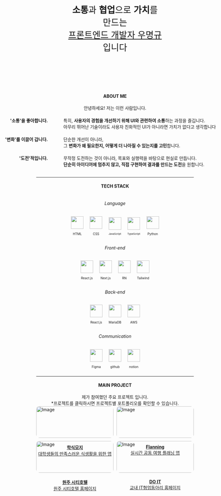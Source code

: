 <p align="center" style="font-size: 28px; padding:100px; 0px;">
  <strong>소통</strong>과 <strong>협업</strong>으로 <strong>가치</strong>를 만드는
  <br/><u>프론트엔드 개발자 우명규</u>입니다
</p>
<h4 align="center">ABOUT ME</h4>
<div align="center" style="display:flex; justify-content:center;">
  <div style="display:flex; flex-direction:column; justify-content: center; gap:20px;">
    <p align="center" style="margin:0px;">안녕하세요! 저는 이런 사람입니다.</p>
    <div style="display:flex; flex-direction:row; justify-content: flex-start; gap: 50px; width:1000px;">
      <h4 style="margin:0px; width:30%; text-align:right;">'소통'을 좋아합니다.</h4>
      <div style="display:flex; flex-direction:column; justify-content: flex-start; align-items: start; width:70%;">
        <p style="margin:0px;">특히, <strong>사용자의 경험을 개선하기 위해 UI와 관련하여 소통</strong>하는 과정을 즐깁니다.</p>
        <p style="margin:0px;">아무리 뛰어난 기술이라도 사용자 친화적인 UI가 아니라면 가치가 없다고 생각합니다</p>
      </div>
    </div>
    <div style="display:flex; flex-direction:row; justify-content: flex-start; gap: 50px; width: 1000px">
      <h4 style="margin:0px; width:30%; text-align:right;">'변화'를 이끌어 갑니다.</h4>
      <div style="display:flex; flex-direction:column; justify-content: flex-start; align-items: start; width:70%;">
        <p style="margin:0px;">단순한 개선이 아니라,</p>
        <p style="margin:0px;">그 <strong>변화가 왜 필요한지, 어떻게 더 나아질 수 있는지를 고민</strong>합니다.</p>
      </div>
    </div>
    <div style="display:flex; flex-direction:row; justify-content: flex-start; gap: 50px; width: 1000px">
      <h4 style="margin:0px; width:30%; text-align:right;">'도전'적입니다.</h4>
      <div style="display:flex; flex-direction:column; justify-content: flex-start; align-items: start; width:70%;">
        <p style="margin:0px;">무작정 도전하는 것이 아니라, 목표와 실행력을 바탕으로 현실로 만듭니다.</p>
        <p style="margin:0px;"><strong>단순히 아이디어에 멈추지 않고, 직접 구현하여 결과를 만드는 도전</strong>을 원합니다.</p>
      </div>
    </div>
  </div>
</div>
</br>

---

<h4 align="center">TECH STACK</h4>
<div style="display: flex; flex-direction: column; align-items: center;">
  <h6>Language</h6>
  <div align="center" style="display: flex; gap: 20px; justify-content: center;">
    <div style="display:flex; flex-direction: column; justify-content: center; align-items:center;">
      <img src="https://skillicons.dev/icons?i=html" width="40" />
      <p style="font-size: 10px">HTML</p>
    </div>
    <div style="display:flex; flex-direction: column; justify-content: center; align-items:center;">
      <img src="https://skillicons.dev/icons?i=css" width="40" />
      <p style="font-size: 10px">CSS</p>
    </div>
    <div style="display:flex; flex-direction: column; justify-content: center; align-items:center;">
      <img src="https://skillicons.dev/icons?i=js" width="40" />
      <p style="font-size: 8px">JavaScript</p>
    </div>
    <div style="display:flex; flex-direction: column; justify-content: center; align-items:center;">
      <img src="https://skillicons.dev/icons?i=ts" width="40" />
      <p style="font-size: 8px">TypeScript</p>
    </div>
    <div style="display:flex; flex-direction: column; justify-content: center; align-items:center;">
      <img src="https://skillicons.dev/icons?i=python" width="40" />
      <p style="font-size: 10px">Python</p>
    </div>
  </div>
</div>

<div style="display: flex; flex-direction: column; align-items: center;">
  <h6>Front-end</h6>
  <div align="center" style="display: flex; gap: 20px; justify-content: center;">
    <div style="display:flex; flex-direction: column; justify-content: center; align-items:center;">
      <img src="https://skillicons.dev/icons?i=react" width="40" />
      <p style="font-size: 10px">React.js</p>
    </div>
    <div style="display:flex; flex-direction: column; justify-content: center; align-items:center;">
      <img src="https://skillicons.dev/icons?i=next" width="40" />
      <p style="font-size: 10px">Next.js</p>
    </div>
    <div style="display:flex; flex-direction: column; justify-content: center; align-items:center;">
      <img src="https://skillicons.dev/icons?i=react" width="40" />
      <p style="font-size: 10px">RN</p>
    </div>
    <div style="display:flex; flex-direction: column; justify-content: center; align-items:center;">
      <img src="https://skillicons.dev/icons?i=tailwind" width="40" />
      <p style="font-size: 10px">Tailwind</p>
    </div>
  </div>
</div>
<div style="display: flex; flex-direction: column; align-items: center;">
  <h6>Back-end</h6>
  <div align="center" style="display: flex; gap: 20px; justify-content: center;">
    <div style="display:flex; flex-direction: column; justify-content: center; align-items:center;">
      <img src="https://skillicons.dev/icons?i=fastapi" width="40" />
      <p style="font-size: 10px">React.js</p>
    </div>
    <div style="display:flex; flex-direction: column; justify-content: center; align-items:center;">
      <img width="40" src="https://raw.githubusercontent.com/marwin1991/profile-technology-icons/refs/heads/main/icons/mariadb.png" width="40"/>
      <p style="font-size: 10px">MariaDB</p>
    </div>
    <div style="display:flex; flex-direction: column; justify-content: center; align-items:center;">
      <img src="https://skillicons.dev/icons?i=aws" width="40" />
      <p style="font-size: 10px">AWS</p>
    </div>
  </div>
</div>
<div style="display: flex; flex-direction: column; align-items: center;">
  <h6>Communication</h6>
  <div align="center" style="display: flex; gap: 20px; justify-content: center;">
    <div style="display:flex; flex-direction: column; justify-content: center; align-items:center;">
      <img src="https://skillicons.dev/icons?i=figma" width="40" />
      <p style="font-size: 10px">Figma</p>
    </div>
    <div style="display:flex; flex-direction: column; justify-content: center; align-items:center;">
      <img src="https://skillicons.dev/icons?i=github" width="40" />
      <p style="font-size: 10px">github</p>
    </div>
    <div style="display:flex; flex-direction: column; justify-content: center; align-items:center;">
      <img src="https://skillicons.dev/icons?i=notion" width="40" />
      <p style="font-size: 10px">notion</p>
    </div>
  </div>
</div>

---

<h4 align="center">MAIN PROJECT</h4>
<p align="center" style="margin:0px;">제가 참여했던 주요 프로젝트 입니다.</p>
<p align="center" style="margin:0px;">*프로젝트를 클릭하시면 프로젝트별 포트폴리오를 확인할 수 있습니다.</p>
<div class="image-grid">
  <a href="#">
    <img width="1920" alt="Image" src="https://github.com/user-attachments/assets/00968c4e-c994-45fa-8a07-86c6a3cce485" style="border-radius:10px;" />
    <div style="padding: 20px 0px;">
      <h4 align="center" style="margin:0px;">학식모지</h4>
      <p align="center" style="margin:0px;">대학생들의 만족스러운 식생활을 위한 앱</p>
    </div>
  </a>
  <a href="#">
    <img width="1920" alt="Image" src="https://github.com/user-attachments/assets/caff0ebd-9e86-443a-8945-af8ffc88b647" style="border-radius:10px;" />
    <div style="padding: 20px 0px;">
      <h4 align="center" style="margin:0px;">Flanning</h4>
      <p align="center" style="margin:0px;">실시간 공동 여행 플래닝 앱</p>
    </div>
  </a>
  <a href="#">
    <img width="1920" alt="Image" src="https://github.com/user-attachments/assets/ff3b07f9-da13-433f-b7e5-31156d187ea6" style="border-radius:10px;" />
    <div style="padding: 20px 0px;">
      <h4 align="center" style="margin:0px;">원주 시티호텔</h4>
      <p align="center" style="margin:0px;">원주 시티호텔 홈페이지</p>
    </div>
  </a>
  <a href="#">
    <img width="1920" alt="Image" src="https://github.com/user-attachments/assets/e1d369da-63b4-4bfa-88c9-7d3e51ba1136" style="border-radius:10px;" />
    <div style="padding: 20px 0px;">
      <h4 align="center" style="margin:0px;">DO IT</h4>
      <p align="center" style="margin:0px;">교내 IT협업동아리 홈페이지</p>
    </div>
  </a>
</div>

<style>
  .image-grid {
    display: grid;
    grid-template-columns: repeat(2, 1fr);
    gap: 10px;
  }

  .image-grid img {
    width: 100%;
  }

  @media (max-width: 768px) {
    .image-grid {
      grid-template-columns: repeat(1, 1fr);
    }
  }
</style>
